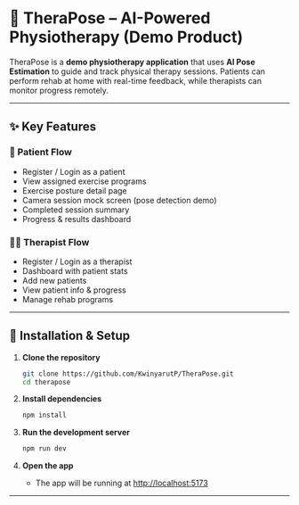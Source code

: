 # 🧘 TheraPose – AI-Powered Physiotherapy (Demo Product)

TheraPose is a **demo physiotherapy application** that uses **AI Pose Estimation** to guide and track physical therapy sessions. Patients can perform rehab at home with real-time feedback, while therapists can monitor progress remotely.

---

## ✨ Key Features

### 👤 Patient Flow

* Register / Login as a patient
* View assigned exercise programs
* Exercise posture detail page
* Camera session mock screen (pose detection demo)
* Completed session summary
* Progress & results dashboard

### 👩‍⚕️ Therapist Flow

* Register / Login as a therapist
* Dashboard with patient stats
* Add new patients
* View patient info & progress
* Manage rehab programs

---

## 🔧 Installation & Setup

1. **Clone the repository**

   ```bash
   git clone https://github.com/KwinyarutP/TheraPose.git
   cd therapose
   ```

2. **Install dependencies**

   ```bash
   npm install
   ```

3. **Run the development server**

   ```bash
   npm run dev
   ```

4. **Open the app**

   * The app will be running at [http://localhost:5173](http://localhost:5173)

---
